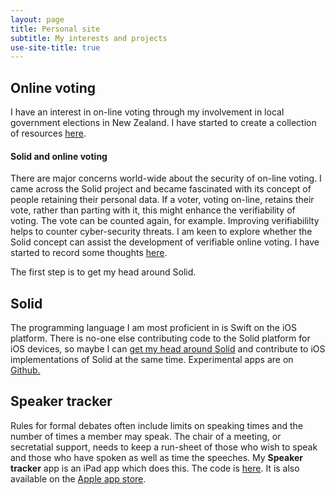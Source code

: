 ```yaml
---
layout: page
title: Personal site
subtitle: My interests and projects
use-site-title: true
---
```


## Online voting
I have an interest in on-line voting through my involvement in local government elections in New Zealand. I have started to create a collection of resources [here](Online-voting/).
#### Solid and online voting
There are major concerns world-wide about the security of on-line voting.  I came across the Solid project and became fascinated with its concept of people retaining their personal data. If a voter, voting on-line, retains their vote, rather than parting with it, this might enhance the verifiability of voting. The vote can be counted again, for example. Improving verifiabililty helps to counter cyber-security threats. I am keen to explore whether the Solid concept can assist the development of verifiable online voting.  I have started to record some thoughts [here](Solid-voting/).

The first step is to get my head around Solid.

## Solid
The programming language I am most proficient in is Swift on the iOS platform.  There is no-one else contributing code to the Solid platform for iOS devices, so maybe I can [get my head around Solid](Solid/) and contribute to iOS implementations of Solid at the same time.  Experimental apps are on [Github.](https://github.com/wrmack?utf8=✓&tab=repositories&q=solid)

## Speaker tracker
Rules for formal debates often include limits on speaking times and the number of times a member may speak.  The chair of a meeting, or secretatial support, needs to keep a run-sheet of those who wish to speak and those who have spoken as well as time the speeches. My **Speaker tracker** app is an iPad app which does this. The code is [here](https://github.com/wrmack/SpeakerTracker).  It is also available on the [Apple app store](https://itunes.apple.com/us/app/speaker-tracker/id1141784629?mt=8).  

